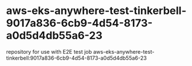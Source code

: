 # aws-eks-anywhere-test-tinkerbell-9017a836-6cb9-4d54-8173-a0d5d4db55a6-23
repository for use with E2E test job aws-eks-anywhere-test-tinkerbell:9017a836-6cb9-4d54-8173-a0d5d4db55a6-23
